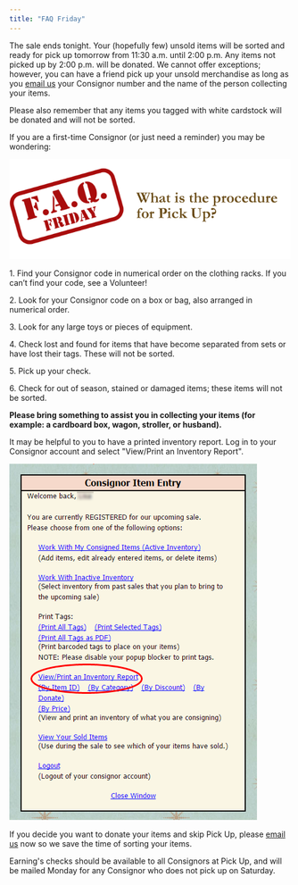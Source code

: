 ```yaml
---
title: "FAQ Friday"
---
```


The sale ends tonight. Your (hopefully few) unsold items will be sorted and ready for pick up tomorrow from 11:30 a.m. until 2:00 p.m. Any items not picked up by 2:00 p.m. will be donated. We cannot offer exceptions; however, you can have a friend pick up your unsold merchandise as long as you [email us](mailto:info@boutiqueforaweek.com) your Consignor number and the name of the person collecting your items.

Please also remember that any items you tagged with white cardstock will be donated and will not be sorted.

If you are a first-time Consignor (or just need a reminder) you may be wondering:

![](/img/blog/FAQ_Fridays-pick-up.png)

1\. Find your Consignor code in numerical order on the clothing racks. If you can’t find your code, see a Volunteer!

2\. Look for your Consignor code on a box or bag, also arranged in numerical order.

3\. Look for any large toys or pieces of equipment.

4\. Check lost and found for items that have become separated from sets or have lost their tags. These will not be sorted.

5\. Pick up your check.

6\. Check for out of season, stained or damaged items; these items will not be sorted.

**Please bring something to assist you in collecting your items (for example: a cardboard box, wagon, stroller, or husband).**

It may be helpful to you to have a printed inventory report. Log in to your Consignor account and select "View/Print an Inventory Report".

![](/img/blog/Friday_Pick_Up.png)

If you decide you want to donate your items and skip Pick Up, please [email us](mailto:info@boutiqueforaweek.com) now so we save the time of sorting your items.

Earning's checks should be available to all Consignors at Pick Up, and will be mailed Monday for any Consignor who does not pick up on Saturday.
